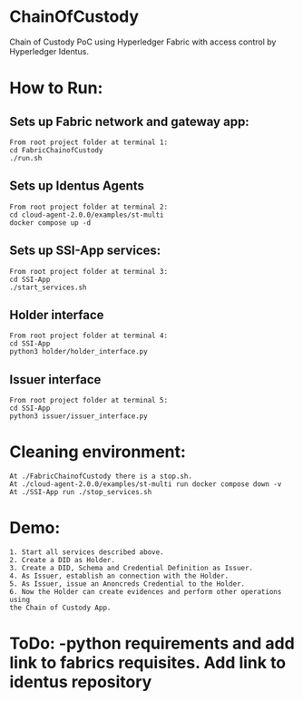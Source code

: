 # ChainOfCustody
Chain of Custody PoC using Hyperledger Fabric with access control by Hyperledger Identus.


# How to Run:
## Sets up Fabric network and gateway app:
    From root project folder at terminal 1:
    cd FabricChainofCustody
    ./run.sh

## Sets up Identus Agents
    From root project folder at terminal 2:
    cd cloud-agent-2.0.0/examples/st-multi
    docker compose up -d

## Sets up SSI-App services:
    From root project folder at terminal 3:
    cd SSI-App
    ./start_services.sh 

## Holder interface
    From root project folder at terminal 4:
    cd SSI-App
    python3 holder/holder_interface.py

## Issuer interface
    From root project folder at terminal 5:
    cd SSI-App
    python3 issuer/issuer_interface.py

# Cleaning environment:
    At ./FabricChainofCustody there is a stop.sh.
    At ./cloud-agent-2.0.0/examples/st-multi run docker compose down -v 
    At ./SSI-App run ./stop_services.sh

# Demo:
    1. Start all services described above.
    2. Create a DID as Holder.
    3. Create a DID, Schema and Credential Definition as Issuer.
    4. As Issuer, establish an connection with the Holder.
    5. As Issuer, issue an Anoncreds Credential to the Holder.
    6. Now the Holder can create evidences and perform other operations using
    the Chain of Custody App.

# ToDo:  -python requirements and add link to fabrics requisites. Add link to identus repository